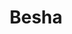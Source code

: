 ---
title: Besha
date: 
draft: false

# descripcion
description : Triángulo brillante

materials: Plata 925

color: Plateado

dimensions: 0,7 cm

code: 01-03-0252

type: "Aros"

categories: []

price: $4.760,00

price_eftvo: $4.050,00

# Images
# first image will be shown in the product page
images:
  # - image: "images/path_to_image"
  # La ubicacion de las imagenes es imagenes/Aros/Aros.Microcubic/01-03-0252-besha
  - image: "./images/aros/microcubic/01-03-0252-triangulo-brillante_a.jpeg"
  - image: "./images/aros/microcubic/01-03-0252-triangulo-brillante_b.jpeg"
---